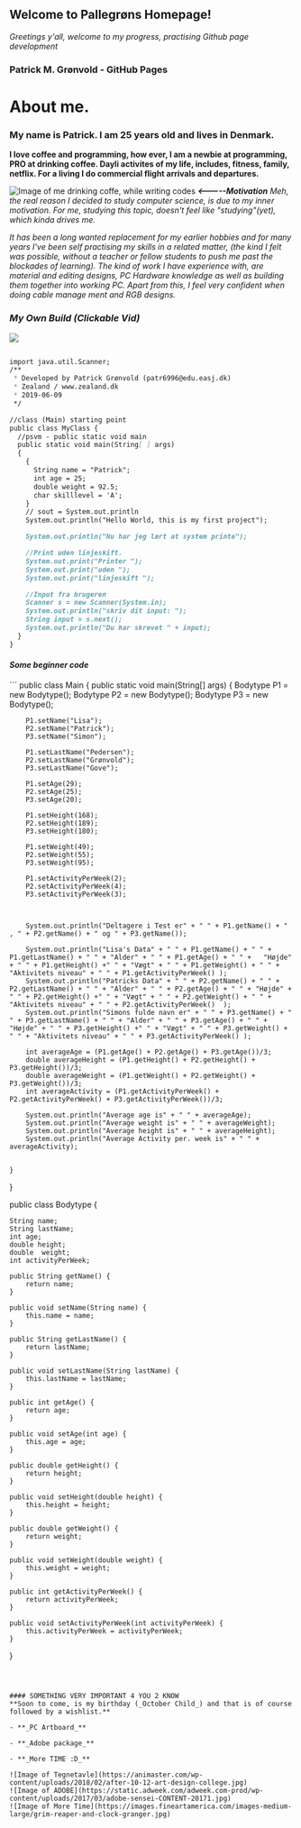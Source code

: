 ## Welcome to Pallegrøns Homepage!

_Greetings y'all, welcome to my progress, practising Github page development_

### Patrick M. Grønvold - GitHub Pages
# About me.

### My name is Patrick. I am 25 years old and lives in Denmark.
**I love coffee and programming, how ever, I am a newbie at programming, PRO at drinking coffee. Dayli activites of my life, includes, fitness, family, netflix. For a living I do commercial flight arrivals and departures.**

![Image of me drinking coffe, while writing codes](https://media1.giphy.com/media/7srpeY4TZMrO8/200w.webp?cid=790b761135707c2f51b45c96061aa15e14621992e7bcf7a9&rid=200w.webp)
_**<-----Motivation** Meh, the real reason I decided to study computer science, is due to my inner motivation. 
For me, studying this topic, doesn't feel like "studying"(yet), which kinda drives me._

_It has been a long wanted replacement for my earlier hobbies and for many years I've been self practising my skills in a related matter, (the kind I felt was possible, without a teacher or fellow students to push me past the blockades of learning).
The kind of work I have experience with, are material and editing designs, PC Hardware knowledge as well as building them together into working PC. Apart from this, I feel very confident when doing cable manage ment and RGB designs._

### _My Own Build (Clickable Vid)_
[![](http://img.youtube.com/vi/Pk2hVpZywks/0.jpg)](http://www.youtube.com/watch?v=Pk2hVpZywks "Setup")


```markdown

import java.util.Scanner;
/**
 * Developed by Patrick Grønvold (patr6996@edu.easj.dk)
 * Zealand / www.zealand.dk
 * 2019-06-09
 */

//class (Main) starting point
public class MyClass {
  //psvm - public static void main
  public static void main(String[ ] args)
  {
    {
      String name = "Patrick";
      int age = 25;
      double weight = 92.5;
      char skilllevel = 'A';
    }
    // sout = System.out.println
    System.out.println("Hello World, this is my first project");

    System.out.println("Nu har jeg lært at system printe");

    //Print uden linjeskift.
    System.out.print("Printer ");
    System.out.print("uden ");
    System.out.print("linjeskift ");

    //Input fra brugeren
    Scanner s = new Scanner(System.in);
    System.out.println("skriv dit input: ");
    String input = s.next();
    System.out.println("Du har skrevet " + input);
  }
}

```
#### _Some beginner code_
´´´
public class Main {
    public static void main(String[] args) {
        Bodytype P1 = new Bodytype();
        Bodytype P2 = new Bodytype();
        Bodytype P3 = new Bodytype();


        P1.setName("Lisa");
        P2.setName("Patrick");
        P3.setName("Simon");

        P1.setLastName("Pedersen");
        P2.setLastName("Grønvold");
        P3.setLastName("Gove");

        P1.setAge(29);
        P2.setAge(25);
        P3.setAge(20);

        P1.setHeight(168);
        P2.setHeight(189);
        P3.setHeight(180);

        P1.setWeight(49);
        P2.setWeight(55);
        P3.setWeight(95);

        P1.setActivityPerWeek(2);
        P2.setActivityPerWeek(4);
        P3.setActivityPerWeek(3);



        System.out.println("Deltagere i Test er" + " " + P1.getName() + " , " + P2.getName() + " og " + P3.getName());

        System.out.println("Lisa's Data" + " " + P1.getName() + " " + P1.getLastName() + " " + "Alder" + " " + P1.getAge() + " " +   "Højde" + " " + P1.getHeight() +" " + "Vægt" + " " + P1.getWeight() + " " + "Aktivitets niveau" + " " + P1.getActivityPerWeek() );
        System.out.println("Patricks Data" + " " + P2.getName() + " " + P2.getLastName() + " " + "Alder" + " " + P2.getAge() + " " + "Højde" + " " + P2.getHeight() +" " + "Vægt" + " " + P2.getWeight() + " " + "Aktivitets niveau" + " " + P2.getActivityPerWeek()  );
        System.out.println("Simons fulde navn er" + " " + P3.getName() + " " + P3.getLastName() + " " + "Alder" + " " + P3.getAge() + " " + "Højde" + " " + P3.getHeight() +" " + "Vægt" + " " + P3.getWeight() + " " + "Aktivitets niveau" + " " + P3.getActivityPerWeek() );

        int averageAge = (P1.getAge() + P2.getAge() + P3.getAge())/3;
        double averageHeight = (P1.getHeight() + P2.getHeight() + P3.getHeight())/3;
        double averageWeight = (P1.getWeight() + P2.getWeight() + P3.getWeight())/3;
        int averageActivity = (P1.getActivityPerWeek() + P2.getActivityPerWeek() + P3.getActivityPerWeek())/3;

        System.out.println("Average age is" + " " + averageAge);
        System.out.println("Average weight is" + " " + averageWeight);
        System.out.println("Average height is" + " " + averageHeight);
        System.out.println("Average Activity per. week is" + " " + averageActivity);


    }
}

public class Bodytype {

    String name;
    String lastName;
    int age;
    double height;
    double  weight;
    int activityPerWeek;

    public String getName() {
        return name;
    }

    public void setName(String name) {
        this.name = name;
    }

    public String getLastName() {
        return lastName;
    }

    public void setLastName(String lastName) {
        this.lastName = lastName;
    }

    public int getAge() {
        return age;
    }

    public void setAge(int age) {
        this.age = age;
    }

    public double getHeight() {
        return height;
    }

    public void setHeight(double height) {
        this.height = height;
    }

    public double getWeight() {
        return weight;
    }

    public void setWeight(double weight) {
        this.weight = weight;
    }

    public int getActivityPerWeek() {
        return activityPerWeek;
    }

    public void setActivityPerWeek(int activityPerWeek) {
        this.activityPerWeek = activityPerWeek;
    }
}
```



#### SOMETHING VERY IMPORTANT 4 YOU 2 KNOW
**Soon to come, is my birthday (_October Child_) and that is of course followed by a wishlist.**

- **_PC Artboard_** 

- **_Adobe package_** 

- **_More TIME :D_** 

![Image of Tegnetavle](https://animaster.com/wp-content/uploads/2018/02/after-10-12-art-design-college.jpg)
![Image of ADOBE](https://static.adweek.com/adweek.com-prod/wp-content/uploads/2017/03/adobe-sensei-CONTENT-20171.jpg)
![Image of More Time](https://images.fineartamerica.com/images-medium-large/grim-reaper-and-clock-granger.jpg)

